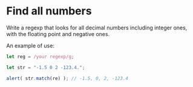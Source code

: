 # Find all numbers

Write a regexp that looks for all decimal numbers including integer ones, with the floating point and negative ones.

An example of use:

```js
let reg = /your regexp/g;

let str = "-1.5 0 2 -123.4.";

alert( str.match(re) ); // -1.5, 0, 2, -123.4
```

